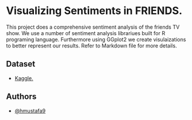 # Visualizing Sentiments in FRIENDS.
This project does a comprehensive sentiment analysis of the friends TV show. We use a number of sentiment analysis librariues built for R programing language.
Furthermore using GGplot2 we create visulaizations to better represent our results.
Refer to Markdown file for more details.

## Dataset
- [Kaggle.](https://www.kaggle.com/datasets/ryanstonebraker/friends-transcript)

## Authors

- [@hmustafa9](https://github.com/hmustafa9)


